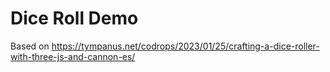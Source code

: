 # Dice Roll Demo

Based on <https://tympanus.net/codrops/2023/01/25/crafting-a-dice-roller-with-three-js-and-cannon-es/>
